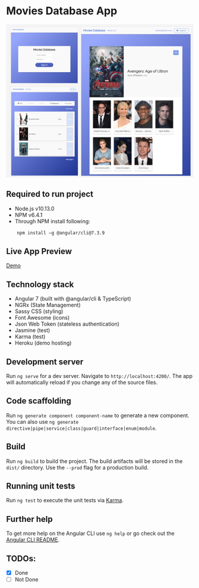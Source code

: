# Movies Database App
![picture alt](./doc/moviesapp.png?raw=true "moviesapp")

## Required to run project
* Node.js v10.13.0
* NPM v6.4.1
* Through NPM install following:
```sh
	npm install –g @angular/cli@7.3.9
```


Live App Preview
----------------------------------------------------------

[Demo](https://movie-database-app.herokuapp.com/)

## Technology stack
* Angular 7 (built with @angular/cli & TypeScript)
* NGRx (State Management)
* Sassy CSS (styling)
* Font Awesome (icons)
* Json Web Token (stateless authentication)
* Jasmine (test)
* Karma (test)
* Heroku (demo hosting)


## Development server

Run `ng serve` for a dev server. Navigate to `http://localhost:4200/`. The app will automatically reload if you change any of the source files.

## Code scaffolding

Run `ng generate component component-name` to generate a new component. You can also use `ng generate directive|pipe|service|class|guard|interface|enum|module`.

## Build

Run `ng build` to build the project. The build artifacts will be stored in the `dist/` directory. Use the `--prod` flag for a production build.

## Running unit tests

Run `ng test` to execute the unit tests via [Karma](https://karma-runner.github.io).


## Further help

To get more help on the Angular CLI use `ng help` or go check out the [Angular CLI README](https://github.com/angular/angular-cli/blob/master/README.md).


## TODOs:
- [x] Done
- [ ] Not Done

